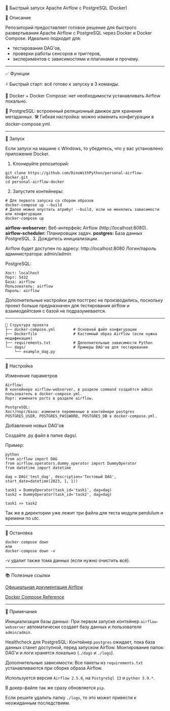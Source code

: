 🚀 Быстрый запуск Apache Airflow с PostgreSQL (Docker)

📌 Описание

Репозиторий предоставляет готовое решение для быстрого развертывания Apache Airflow с PostgreSQL через Docker и Docker Compose. Идеально подходит для:

- тестирования DAG'ов,
- проверки работы сенсоров и триггеров,
- экспериментов с зависимостями и плагинами и  прочему.


___
✅ Функции

⚡ Быстрый старт: всё готово к запуску в 3 команды.

🐳 Docker + Docker Compose: нет необходимости устанавливать Airflow локально.

🧪 PostgreSQL: встроенный реляционный движок для хранения метаданных.
🛠 Гибкая настройка: можно изменить конфигурации в docker-compose.yml.
____
🚀 Запуск

Если запуск на машине с WIndows, то убедитесь, что у вас установлено приложение Docker.

1. Клонируйте репозиторий:

```
git clone https://github.com/DinoWithPython/personal-airflow-docker.git
cd personal-airflow-docker
```
2. Запустите контейнеры:
```
# Для первого запуска со сбором образов
docker-compose up --build
# Далее можно опустить атрибут --build, если не менялись зависимости или конфигурации
docker-compose up
```
<b>airflow-webserver:</b> Веб-интерфейс Airflow (http://localhost:8080).
<b>airflow-scheduler:</b> Планировщик задач.
<b>postgres:</b> База данных PostgreSQL.
3. Дождитесь инициализации.

Airflow будет доступен по адресу: 
http://localhost:8080
Логин/пароль администратора: admin/admin

PostgreSQL:
```
Хост: localhost
Порт: 5432
База: airflow
Пользователь: airflow
Пароль: airflow
```
Дополнительные настройки для постгрес не производились, поскольку проект больше предназначен для тестирования airflow и  взаимодейтсвия с базой не подразумевается.
____
```
📁 Структура проекта
├── docker-compose.yml        # Основной файл конфигурации
├── Dockerfile                # Кастомный образ Airflow (если нужна модификация)
├── requirements.txt          # Дополнительные зависимости Python
└── dags/                     # Примеры DAG'ов для тестирования
    └── example_dag.py
```
___
🔧 Настройка

Изменение параметров
```
Airflow:
В контейнере airflow-webserver, в разделе command создаётся admin пользователь в docker-compose.yml.
Порт: измените ports в разделе airflow.
```
```
PostgreSQL:
Хост/порт/база: измените переменные в контейнере postgres POSTGRES_USER, POSTGRES_PASSWORD, POSTGRES_DB в docker-compose.yml.
```
Добавление новых DAG'ов

Создайте .py файл в папке dags/.

Пример:
```
python
from airflow import DAG
from airflow.operators.dummy_operator import DummyOperator
from datetime import datetime

dag = DAG('test_dag', description='Тестовый DAG', start_date=datetime(2023, 1, 1))

task1 = DummyOperator(task_id='task1', dag=dag)
task2 = DummyOperator(task_id='task2', dag=dag)

task1 >> task2
```
Так же в директории уже лежит три файла для теста модуля pendulum и времени по utc.
___
🚫 Остановка
```
docker compose down
или
docker-compose down -v
```
-v удалит также тома данных (если нужно очистить всё).
___
📚 Полезные ссылки

[Официальная документация Airflow](https://airflow.apache.org/docs/)

[Docker Compose Reference](https://docs.docker.com/reference/cli/docker/compose/)

___
📌 Примечания

Инициализация базы данных: При первом запуске контейнер `airflow-webserver` автоматически создает базу данных и пользователя `admin/admin`.

Healthcheck для PostgreSQL: Контейнер `postgres` ожидает, пока база данных станет доступной, перед запуском Airflow.
Монтирование папок: DAG'и и логи хранятся локально (`./dags` и `./logs`).

Дополнительные зависимости: Все пакеты из `requirements.txt` устанавливаются при сборке образа Airflow.

Используется версия `Airflow 2.5.0`, на `PostgreSql 13` и `python 3.9.*`.

В докер-файле так же сразу обновляется `pip`. 

Если решите удалить папку `./logs`, то это может привести к неожиданным последствиям.